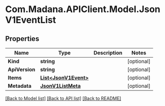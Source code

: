 
# Com.Madana.APIClient.Model.JsonV1EventList

## Properties

Name | Type | Description | Notes
------------ | ------------- | ------------- | -------------
**Kind** | **string** |  | [optional] 
**ApiVersion** | **string** |  | [optional] 
**Items** | [**List&lt;JsonV1Event&gt;**](JsonV1Event.md) |  | [optional] 
**Metadata** | [**JsonV1ListMeta**](JsonV1ListMeta.md) |  | [optional] 

[[Back to Model list]](../README.md#documentation-for-models)
[[Back to API list]](../README.md#documentation-for-api-endpoints)
[[Back to README]](../README.md)

